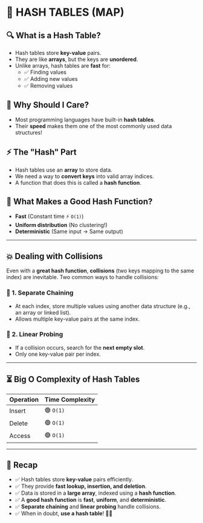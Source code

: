 # 🚀 HASH TABLES (MAP)

## 🔍 What is a Hash Table?

- Hash tables store **key-value** pairs.
- They are like **arrays**, but the keys are **unordered**.
- Unlike arrays, hash tables are **fast** for:
  - ✅ Finding values
  - ✅ Adding new values
  - ✅ Removing values

## 🤔 Why Should I Care?

- Most programming languages have built-in **hash tables**.
- Their **speed** makes them one of the most commonly used data structures!

## ⚡ The "Hash" Part

- Hash tables use an **array** to store data.
- We need a way to **convert keys** into valid array indices.
- A function that does this is called a **hash function**.

## 🔑 What Makes a Good Hash Function?

- **Fast** (Constant time ⚡ `O(1)`)
- **Uniform distribution** (No clustering!)
- **Deterministic** (Same input → Same output)

---

## 💥 Dealing with Collisions

Even with a **great hash function**, **collisions** (two keys mapping to the same index) are inevitable. Two common ways to handle collisions:

### 🔗 1. Separate Chaining

- At each index, store multiple values using another data structure (e.g., an array or linked list).
- Allows multiple key-value pairs at the same index.

### 📍 2. Linear Probing

- If a collision occurs, search for the **next empty slot**.
- Only one key-value pair per index.

---

## ⏳ Big O Complexity of Hash Tables

| Operation | Time Complexity |
| --------- | --------------- |
| Insert    | 🟢 `O(1)`       |
| Delete    | 🟢 `O(1)`       |
| Access    | 🟢 `O(1)`       |

---

## 📌 Recap

- ✅ Hash tables store **key-value** pairs efficiently.
- ✅ They provide **fast lookup, insertion, and deletion**.
- ✅ Data is stored in a **large array**, indexed using a **hash function**.
- ✅ A **good hash function** is **fast**, **uniform**, and **deterministic**.
- ✅ **Separate chaining** and **linear probing** handle collisions.
- ✅ When in doubt, **use a hash table**! 🚀🔥
